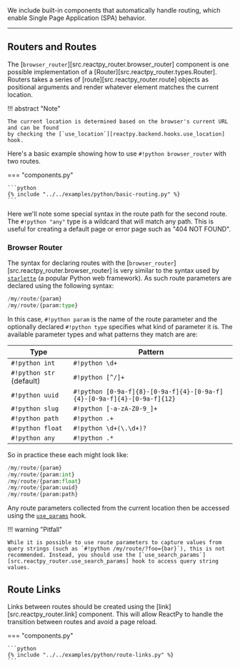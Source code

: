We include built-in components that automatically handle routing, which enable Single Page Application (SPA) behavior.

---

## Routers and Routes

The [`browser_router`][src.reactpy_router.browser_router] component is one possible implementation of a [Router][src.reactpy_router.types.Router]. Routers takes a series of [route][src.reactpy_router.route] objects as positional arguments and render whatever element matches the current location.

!!! abstract "Note"

    The current location is determined based on the browser's current URL and can be found
    by checking the [`use_location`][reactpy.backend.hooks.use_location] hook.

Here's a basic example showing how to use `#!python browser_router` with two routes.

=== "components.py"

    ```python
    {% include "../../examples/python/basic-routing.py" %}
    ```

Here we'll note some special syntax in the route path for the second route. The `#!python "any"` type is a wildcard that will match any path. This is useful for creating a default page or error page such as "404 NOT FOUND".

### Browser Router

The syntax for declaring routes with the [`browser_router`][src.reactpy_router.browser_router] is very similar to the syntax used by [`starlette`](https://www.starlette.io/routing/) (a popular Python web framework). As such route parameters are declared using the following syntax:

```python linenums="0"
/my/route/{param}
/my/route/{param:type}
```

In this case, `#!python param` is the name of the route parameter and the optionally declared `#!python type` specifies what kind of parameter it is. The available parameter types and what patterns they match are are:

| Type | Pattern |
| --- | --- |
| `#!python int` | `#!python \d+` |
| `#!python str` (default) | `#!python [^/]+` |
| `#!python uuid` | `#!python [0-9a-f]{8}-[0-9a-f]{4}-[0-9a-f]{4}-[0-9a-f]{4}-[0-9a-f]{12}` |
| `#!python slug` | `#!python [-a-zA-Z0-9_]+` |
| `#!python path` | `#!python .+` |
| `#!python float` | `#!python \d+(\.\d+)?` |
| `#!python any` | `#!python .*` |

So in practice these each might look like:

```python linenums="0"
/my/route/{param}
/my/route/{param:int}
/my/route/{param:float}
/my/route/{param:uuid}
/my/route/{param:path}
```

Any route parameters collected from the current location then be accessed using the [`use_params`](#using-parameters) hook.

!!! warning "Pitfall"

    While it is possible to use route parameters to capture values from query strings (such as `#!python /my/route/?foo={bar}`), this is not recommended. Instead, you should use the [`use_search_params`][src.reactpy_router.use_search_params] hook to access query string values.

## Route Links

Links between routes should be created using the [link][src.reactpy_router.link] component. This will allow ReactPy to handle the transition between routes and avoid a page reload.

=== "components.py"

    ```python
    {% include "../../examples/python/route-links.py" %}
    ```
